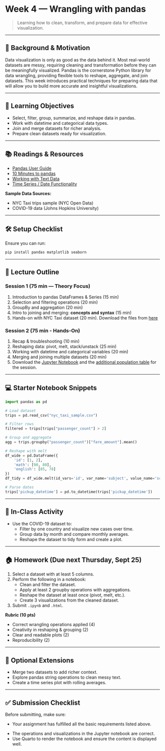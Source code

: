 # Week 4 — Wrangling with pandas

> Learning how to clean, transform, and prepare data for effective visualization.

---

## 📖 Background & Motivation

Data visualization is only as good as the data behind it. Most real-world datasets are messy, requiring cleaning and transformation before they can be meaningfully visualized. Pandas is the cornerstone Python library for data wrangling, providing flexible tools to reshape, aggregate, and join datasets. This week introduces practical techniques for preparing data that will allow you to build more accurate and insightful visualizations.

---

## 🔎 Learning Objectives

- Select, filter, group, summarize, and reshape data in pandas.
- Work with datetime and categorical data types.
- Join and merge datasets for richer analysis.
- Prepare clean datasets ready for visualization.

---

## 📚 Readings & Resources

- [Pandas User Guide](https://pandas.pydata.org/docs/user_guide/index.html)
- [10 Minutes to pandas](https://pandas.pydata.org/docs/user_guide/10min.html)
- [Working with Text Data](https://pandas.pydata.org/docs/user_guide/text.html)
- [Time Series / Date Functionality](https://pandas.pydata.org/docs/user_guide/timeseries.html)

**Sample Data Sources:**

- NYC Taxi trips sample (NYC Open Data)
- COVID-19 data (Johns Hopkins University)

---

## 🛠️ Setup Checklist

Ensure you can run:

```bash
pip install pandas matplotlib seaborn
```

---

## 🧭 Lecture Outline

### Session 1 (75 min — Theory Focus)

1. Introduction to pandas DataFrames & Series (15 min)
2. Selection and filtering operations (20 min)
3. GroupBy and aggregation (20 min)
4. Intro to joining and merging: **concepts and syntax** (15 min)
5. Hands-on with NYC Taxi dataset (20 min). Download the files from [here](week4/file_list.md)



### Session 2 (75 min - Hands-On)

1. Recap & troubleshooting (10 min)
2. Reshaping data: pivot, melt, stack/unstack (25 min)
3. Working with datetime and categorical variables (20 min)
4. Merging and joining multiple datasets (20 min)
5. Download the [Jupyter Notebook](week4/week4_session2_hands_on_student.ipynb) and the [additional population table](week4/nyc_population_2024.csv) for the session.

---

## 💻 Starter Notebook Snippets

```python
import pandas as pd

# Load dataset
trips = pd.read_csv("nyc_taxi_sample.csv")

# Filter rows
filtered = trips[trips["passenger_count"] > 2]

# Group and aggregate
agg = trips.groupby("passenger_count")["fare_amount"].mean()

# Reshape with melt
df_wide = pd.DataFrame({
    'id': [1, 2],
    'math': [90, 80],
    'english': [85, 78]
})
df_tidy = df_wide.melt(id_vars='id', var_name='subject', value_name='score')

# Parse dates
trips['pickup_datetime'] = pd.to_datetime(trips['pickup_datetime'])
```

---

## 🧪 In-Class Activity

- Use the COVID-19 dataset to:
  - Filter by one country and visualize new cases over time.
  - Group data by month and compare monthly averages.
  - Reshape the dataset to tidy form and create a plot.

---

## 🏠 Homework (Due next Thursday, Sept 25)

1. Select a dataset with at least 5 columns.
2. Perform the following in a notebook:
   - Clean and filter the dataset.
   - Apply at least 2 groupby operations with aggregations.
   - Reshape the dataset at least once (pivot, melt, etc.).
   - Create 3 visualizations from the cleaned dataset.
3. Submit `.ipynb` and `.html`.

**Rubric (10 pts)**

- Correct wrangling operations applied (4)
- Creativity in reshaping & grouping (2)
- Clear and readable plots (2)
- Reproducibility (2)

---

## 🧩 Optional Extensions

- Merge two datasets to add richer context.
- Explore pandas string operations to clean messy text.
- Create a time series plot with rolling averages.

---

## ✅ Submission Checklist

Before submitting, make sure:

- Your assignment has fulfilled all the basic requirements listed above.

* The operations and visualizations in the Jupyter notebook are correct.
* Use Quarto to render the notebook and ensure the content is displayed well.
